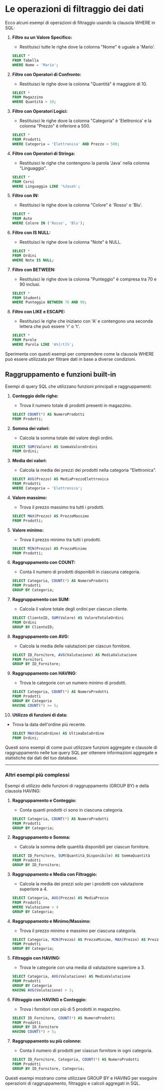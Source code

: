 # Le operazioni di filtraggio dei dati

Ecco alcuni esempi di operazioni di filtraggio usando la clausola WHERE in SQL:

1. **Filtro su un Valore Specifico:**
   - Restituisci tutte le righe dove la colonna "Nome" è uguale a 'Mario'.

   ```sql
   SELECT *
   FROM Tabella
   WHERE Nome = 'Mario';
   ```

2. **Filtro con Operatori di Confronto:**
   - Restituisci le righe dove la colonna "Quantità" è maggiore di 10.

   ```sql
   SELECT *
   FROM Magazzino
   WHERE Quantità > 10;
   ```

3. **Filtro con Operatori Logici:**
   - Restituisci le righe dove la colonna "Categoria" è 'Elettronica' e la colonna "Prezzo" è inferiore a 500.

   ```sql
   SELECT *
   FROM Prodotti
   WHERE Categoria = 'Elettronica' AND Prezzo < 500;
   ```

4. **Filtro con Operatori di Stringa:**
   - Restituisci le righe che contengono la parola 'Java' nella colonna "Linguaggio".

   ```sql
   SELECT *
   FROM Corsi
   WHERE Linguaggio LIKE '%Java%';
   ```

5. **Filtro con IN:**
   - Restituisci le righe dove la colonna "Colore" è 'Rosso' o 'Blu'.

   ```sql
   SELECT *
   FROM Auto
   WHERE Colore IN ('Rosso', 'Blu');
   ```

6. **Filtro con IS NULL:**
   - Restituisci le righe dove la colonna "Note" è NULL.

   ```sql
   SELECT *
   FROM Ordini
   WHERE Note IS NULL;
   ```

7. **Filtro con BETWEEN:**
   - Restituisci le righe dove la colonna "Punteggio" è compresa tra 70 e 90 inclusi.

   ```sql
   SELECT *
   FROM Studenti
   WHERE Punteggio BETWEEN 70 AND 90;
   ```

8. **Filtro con LIKE e ESCAPE:**
   - Restituisci le righe che iniziano con 'A' e contengono una seconda lettera che può essere 'r' o 't'.

   ```sql
   SELECT *
   FROM Parole
   WHERE Parola LIKE 'A%[rt]%';
   ```

Sperimenta con questi esempi per comprendere come la clausola WHERE può essere utilizzata per filtrare dati in base a diverse condizioni.

## Raggruppamento e funzioni built-in

Esempi di query SQL che utilizzano funzioni principali e raggruppamenti:

1. **Conteggio delle righe:**
   - Trova il numero totale di prodotti presenti in magazzino.

   ```sql
   SELECT COUNT(*) AS NumeroProdotti
   FROM Prodotti;
   ```

2. **Somma dei valori:**
   - Calcola la somma totale del valore degli ordini.

   ```sql
   SELECT SUM(Valore) AS SommaValoreOrdini
   FROM Ordini;
   ```

3. **Media dei valori:**
   - Calcola la media dei prezzi dei prodotti nella categoria "Elettronica".

   ```sql
   SELECT AVG(Prezzo) AS MediaPrezzoElettronica
   FROM Prodotti
   WHERE Categoria = 'Elettronica';
   ```

4. **Valore massimo:**
   - Trova il prezzo massimo tra tutti i prodotti.

   ```sql
   SELECT MAX(Prezzo) AS PrezzoMassimo
   FROM Prodotti;
   ```

5. **Valore minimo:**
   - Trova il prezzo minimo tra tutti i prodotti.

   ```sql
   SELECT MIN(Prezzo) AS PrezzoMinimo
   FROM Prodotti;
   ```

6. **Raggruppamento con COUNT:**
   - Conta il numero di prodotti disponibili in ciascuna categoria.

   ```sql
   SELECT Categoria, COUNT(*) AS NumeroProdotti
   FROM Prodotti
   GROUP BY Categoria;
   ```

7. **Raggruppamento con SUM:**
   - Calcola il valore totale degli ordini per ciascun cliente.

   ```sql
   SELECT ClienteID, SUM(Valore) AS ValoreTotaleOrdini
   FROM Ordini
   GROUP BY ClienteID;
   ```

8. **Raggruppamento con AVG:**
   - Calcola la media delle valutazioni per ciascun fornitore.

   ```sql
   SELECT ID_Fornitore, AVG(Valutazione) AS MediaValutazione
   FROM Fornitori
   GROUP BY ID_Fornitore;
   ```

9. **Raggruppamento con HAVING:**
   - Trova le categorie con un numero minimo di prodotti.

   ```sql
   SELECT Categoria, COUNT(*) AS NumeroProdotti
   FROM Prodotti
   GROUP BY Categoria
   HAVING COUNT(*) >= 5;
   ```

10. **Utilizzo di funzioni di data:**

- Trova la data dell'ordine più recente.

   ```sql
   SELECT MAX(DataOrdine) AS UltimaDataOrdine
   FROM Ordini;
   ```

Questi sono esempi di come puoi utilizzare funzioni aggregate e clausole di raggruppamento nelle tue query SQL per ottenere informazioni aggregate e statistiche dai dati del tuo database.

---

### Altri esempi più complessi

Esempi di utilizzo delle funzioni di raggruppamento (GROUP BY) e della clausola HAVING:

1. **Raggruppamento e Conteggio:**
   - Conta quanti prodotti ci sono in ciascuna categoria.

   ```sql
   SELECT Categoria, COUNT(*) AS NumeroProdotti
   FROM Prodotti
   GROUP BY Categoria;
   ```

2. **Raggruppamento e Somma:**
   - Calcola la somma delle quantità disponibili per ciascun fornitore.

   ```sql
   SELECT ID_Fornitore, SUM(Quantità_Disponibile) AS SommaQuantità
   FROM Prodotti
   GROUP BY ID_Fornitore;
   ```

3. **Raggruppamento e Media con Filtraggio:**
   - Calcola la media dei prezzi solo per i prodotti con valutazione superiore a 4.

   ```sql
   SELECT Categoria, AVG(Prezzo) AS MediaPrezzo
   FROM Prodotti
   WHERE Valutazione > 4
   GROUP BY Categoria;
   ```

4. **Raggruppamento e Minimo/Massimo:**
   - Trova il prezzo minimo e massimo per ciascuna categoria.

   ```sql
   SELECT Categoria, MIN(Prezzo) AS PrezzoMinimo, MAX(Prezzo) AS PrezzoMassimo
   FROM Prodotti
   GROUP BY Categoria;
   ```

5. **Filtraggio con HAVING:**
   - Trova le categorie con una media di valutazione superiore a 3.

   ```sql
   SELECT Categoria, AVG(Valutazione) AS MediaValutazione
   FROM Prodotti
   GROUP BY Categoria
   HAVING AVG(Valutazione) > 3;
   ```

6. **Filtraggio con HAVING e Conteggio:**
   - Trova i fornitori con più di 5 prodotti in magazzino.

   ```sql
   SELECT ID_Fornitore, COUNT(*) AS NumeroProdotti
   FROM Prodotti
   GROUP BY ID_Fornitore
   HAVING COUNT(*) > 5;
   ```

7. **Raggruppamento su più colonne:**
   - Conta il numero di prodotti per ciascun fornitore in ogni categoria.

   ```sql
   SELECT ID_Fornitore, Categoria, COUNT(*) AS NumeroProdotti
   FROM Prodotti
   GROUP BY ID_Fornitore, Categoria;
   ```

Questi esempi mostrano come utilizzare GROUP BY e HAVING per eseguire operazioni di raggruppamento, filtraggio e calcoli aggregati in SQL.
